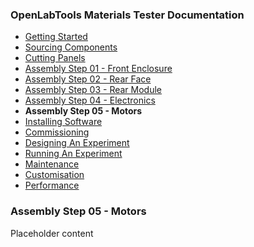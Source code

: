 ### OpenLabTools Materials Tester Documentation
- [Getting Started](\00-getting_started.md)
- [Sourcing Components](\01-sourcing_components.md)
- [Cutting Panels](\02-cutting_panels.md)
- [Assembly Step 01 - Front Enclosure](\03-assembly-01_front_enclosure.md)
- [Assembly Step 02 - Rear Face](\03-assembly-02_rear_face.md)
- [Assembly Step 03 - Rear Module](\03-assembly-03_rear_module.md)
- [Assembly Step 04 - Electronics](\03-assembly-04_electronics.md)
- **Assembly Step 05 - Motors**
- [Installing Software](\04-installing_software.md)
- [Commissioning](\05-commissioning.md)
- [Designing An Experiment](\06-designing_an_experiment.md)
- [Running An Experiment](\07-running_an_experiment.md)
- [Maintenance](\08-maintenance.md)
- [Customisation](\09-customisation.md)
- [Performance](\10-performance.md)

### Assembly Step 05 - Motors

[//]: # (END TITLE BLOCK)

Placeholder content
